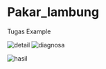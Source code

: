 # Pakar_lambung


Tugas Example


![detail](https://user-images.githubusercontent.com/45581838/74646345-3f830f80-51ac-11ea-92af-19c42964c6ec.jpg)
![diagnosa](https://user-images.githubusercontent.com/45581838/74646350-40b43c80-51ac-11ea-9164-dc0285860180.jpg)


![hasil](https://user-images.githubusercontent.com/45581838/74646354-427e0000-51ac-11ea-883b-52dd7e721175.jpg)

